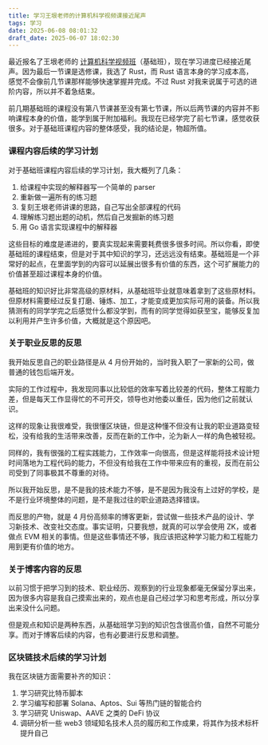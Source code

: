 ```yaml
---
title: 学习王垠老师的计算机科学视频课接近尾声
tags: 学习
date: 2025-06-08 08:01:32
draft_date: 2025-06-07 18:02:30
---
```



最近报名了王垠老师的 [计算机科学视频班](https://www.yinwang.org/blog-cn/2025/05/12/cs-video-course)（基础班），现在学习进度已经接近尾声。因为最后一节课是选修课，我选了 Rust，而 Rust 语言本身的学习成本高，感觉不会像前几节课那样能够快速掌握并完成。不过 Rust 对我来说属于可选的进阶内容，所以并不着急结束。

前几期基础班的课程没有第八节课甚至没有第七节课，所以后两节课的内容并不影响课程本身的价值，能学到属于附加福利。我现在已经学完了前七节课，感觉收获很多。对于基础班课程内容的整体感受，我的结论是，物超所值。

### 课程内容后续的学习计划

对于基础班课程内容后续的学习计划，我大概列了几条：

1. 给课程中实现的解释器写一个简单的 parser
2. 重新做一遍所有的练习题
3. 复刻王垠老师讲课的思路，自己写出全部课程的代码
4. 理解练习题出题的动机，然后自己发掘新的练习题
5. 用 Go 语言实现课程中的解释器

这些目标的难度是递进的，要真实现起来需要耗费很多很多时间。所以你看，即使基础班的课程结束，但是对于其中知识的学习，还远远没有结束。基础班是一个非常好的起点，在里面学到的内容可以延展出很多有价值的东西，这个可扩展能力的价值甚至超过课程本身的价值。

基础班的知识好比非常高级的原材料，从基础班毕业就意味着拿到了这些原材料。但原材料需要经过反复打磨、锤炼、加工，才能变成更加实际可用的装备。所以我猜测有的同学学完之后感觉什么都没学到，而有的同学觉得如获至宝，能够反复加以利用并产生许多价值，大概就是这个原因吧。

### 关于职业反思的反思

我开始反思自己的职业路径是从 4 月份开始的，当时我入职了一家新的公司，做普通的钱包后端开发。

实际的工作过程中，我发现同事以比较低的效率写着比较差的代码，整体工程能力差，但是每天工作显得忙的不可开交，领导也对他委以重任，因为他们之前就认识。

这样的现象让我很难受，我很懂区块链，但是这种懂不但没有让我的职业道路变轻松，没有给我的生活带来改善，反而在新的工作中，沦为新人一样的角色被轻视。

同样的，我有很强的工程实践能力，工作效率一向很高，但是这样能将技术设计短时间落地为工程代码的能力，不但没有给我在工作中带来应有的重视，反而在前公司受到了同事极其不尊重的对待。

所以我开始反思，是不是我的技术能力不够，是不是因为我没有上过好的学校，是不是行业环境整体的问题，是不是我过往的职业道路选择错误。

而反思的产物，就是 4 月份高频率的博客更新，尝试做一些技术产品的设计、学习新技术、改变社交态度。事实证明，只要我想，就真的可以学会使用 ZK，或者做点 EVM 相关的事情。但是这些事情还不够，我应该把这种学习能力和工程能力用到更有价值的地方。

### 关于博客内容的反思

以前习惯于把学习到的技术、职业经历、观察到的行业现象都毫无保留分享出来，因为很多内容是我自己摸索出来的，观点也是自己经过学习和思考形成，所以分享出来没什么问题。

但是观点和知识是两种东西，从基础班学习到的知识包含很高价值，自然不可能分享。而对于博客后续的内容，也有必要进行反思和调整。

### 区块链技术后续的学习计划

我在区块链方面需要补齐的知识：

1. 学习研究比特币脚本
2. 学习编写和部署 Solana、Aptos、Sui 等热门链的智能合约
3. 学习研究 Uniswap、AAVE 之类的 DeFi 协议
4. 调研分析一些 web3 领域知名技术人员的履历和工作成果，将其作为技术标杆提升自己



